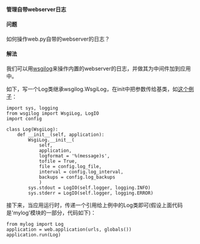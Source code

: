  

#### 管理自带webserver日志




#### 问题



如何操作web.py自带的webserver的日志？




#### 解法



我们可以用[wsgilog](http://pypi.python.org/pypi/wsgilog/)来操作内置的webserver的日志，并做其为中间件加到应用中。



如下，写一个Log类继承wsgilog.WsgiLog，在init中把参数传给基类，如[这个例子](http://github.com/harryf/urldammit/blob/234bcaae6deb65240e64ee3199213712ed62883a/dammit/log.py)：




```
import sys, logging
from wsgilog import WsgiLog, LogIO
import config

class Log(WsgiLog):
    def __init__(self, application):
        WsgiLog.__init__(
            self,
            application,
            logformat = '%(message)s',
            tofile = True,
            file = config.log_file,
            interval = config.log_interval,
            backups = config.log_backups
            )
        sys.stdout = LogIO(self.logger, logging.INFO)
        sys.stderr = LogIO(self.logger, logging.ERROR)

```


接下来，当应用运行时，传递一个引用给上例中的Log类即可(假设上面代码是'mylog'模块的一部分，代码如下)：




```
from mylog import Log
application = web.application(urls, globals())
application.run(Log)

```




 
 


